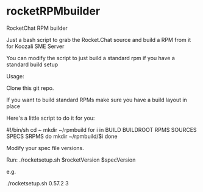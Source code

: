 # rocketRPMbuilder
RocketChat RPM builder

Just a bash script to grab the Rocket.Chat source and build a RPM from it for Koozali SME Server

You can modify the script to just build a standard rpm if you have a standard build setup

Usage:

Clone this git repo.

If you want to build standard RPMs make sure you have a build layout in place

Here's a little script to do it for you:

 #!/bin/sh
 cd ~
 mkdir ~/rpmbuild
 for i in BUILD BUILDROOT RPMS SOURCES SPECS SRPMS
 do
 mkdir ~/rpmbuild/$i
 done


Modify your spec file versions.

Run:
./rocketsetup.sh $rocketVersion $specVersion

e.g.

./rocketsetup.sh 0.57.2 3